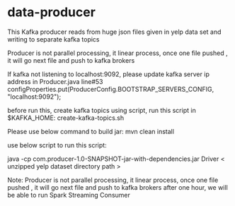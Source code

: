 # data-producer

This Kafka producer reads from huge json files given in yelp data set and writing to separate kafka topics

Producer is not parallel processing, it linear process, once one file pushed , it will go next file and push to kafka brokers

If kafka not listening to localhost:9092, please update kafka server ip address in Producer.java
line#53
configProperties.put(ProducerConfig.BOOTSTRAP_SERVERS_CONFIG, "localhost:9092");

before run this, create kafka topics using script, run this script in $KAFKA_HOME:
create-kafka-topics.sh

Please use below command to build jar:
mvn clean install 

use below script to run this script:

java -cp com.producer-1.0-SNAPSHOT-jar-with-dependencies.jar Driver < unzipped yelp dataset directory path >

Note:
Producer is not parallel processing, it linear process, once one file pushed , it will go next file and push to kafka brokers
after one hour, we will be able to run Spark Streaming Consumer


